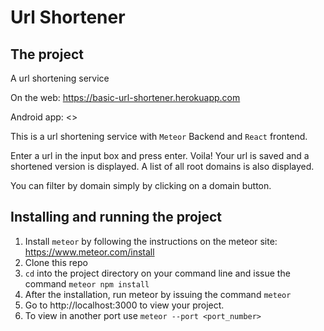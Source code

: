 # Url Shortener

## The project

A url shortening service

On the web: <https://basic-url-shortener.herokuapp.com>

Android app: <>

This is a url shortening service with `Meteor` Backend and `React` frontend.

Enter a url in the input box and press enter. Voila! Your url is saved and a shortened version is displayed. A list of all root domains is also displayed.

You can filter by domain simply by clicking on a domain button.

## Installing and running the project

1. Install `meteor` by following the instructions on the meteor site: <https://www.meteor.com/install>
1. Clone this repo
1. `cd` into the project directory on your command line and issue the command `meteor npm install`
1. After the installation, run meteor by issuing the command `meteor`
1. Go to http://localhost:3000 to view your project.
1. To view in another port use `meteor --port <port_number>`
